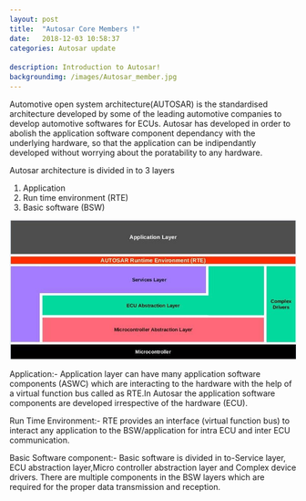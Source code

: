 ```yaml
---
layout: post
title:  "Autosar Core Members !"
date:   2018-12-03 10:58:37
categories: Autosar update

description: Introduction to Autosar!
backgroundimg: /images/Autosar_member.jpg
---
```

Automotive open system architecture(AUTOSAR) is the standardised architecture developed by some of the leading automotive companies to develop automotive softwares for ECUs.
Autosar has developed in order to abolish the application software component dependancy with the underlying hardware, so that the 
application can be indipendantly developed without worrying about the poratability to any hardware.

Autosar architecture is divided in to 3 layers

   1. Application
   2. Run time environment (RTE) 
   3. Basic software (BSW)
   
   ![](/images/autosar_basic/autosar_Snip1.jpg)
    
  Application:-
      Application layer can have many application software components (ASWC) which are interacting to the hardware with the help of a 
      virtual function bus called as RTE.In Autosar the application software components are developed irrespective of the hardware (ECU).
    
  Run Time Environment:-
       RTE provides an interface (virtual function bus) to interact any application to the BSW/application for intra ECU and inter ECU 
       communication.
    
  Basic Software component:-
       Basic software is divided in to-Service layer, ECU abstraction layer,Micro controller abstraction layer and Complex device drivers.
       There are multiple components in the  BSW layers which are required  for the proper data transmission and reception.

